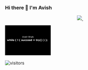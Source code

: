 ### Hi there 👋 I'm Avish

<!--
**avishshah11/avishshah11** is a ✨ _special_ ✨ repository because its `README.md` (this file) appears on your GitHub profile.

Here are some ideas to get you started:

- 🔭 I’m currently working on ...
- 🌱 I’m currently learning ...
- 👯 I’m looking to collaborate on ...
- 🤔 I’m looking for help with ...
- 💬 Ask me about ...
- 📫 How to reach me: ...
- 😄 Pronouns: ...
- ⚡ Fun fact: ...
-->
<p align='center'>
 <a href="https://www.linkedin.com/in/avish-shah-ba77581a0/">
    <img src="https://img.shields.io/badge/linkedin-%230077B5.svg?&style=for-the-badge&logo=linkedin&logoColor=white" />
  </a>&nbsp;&nbsp;
</p>
<img src = "https://raw.githubusercontent.com/avishshah11/avishshah11/master/Images/readme.jpg" height = "100"/>

![visitors](https://visitor-badge.laobi.icu/badge?page_id=avishshah11.avishshah11)
